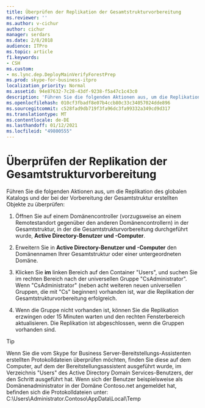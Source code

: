 ```yaml
---
title: Überprüfen der Replikation der Gesamtstrukturvorbereitung
ms.reviewer: ''
ms.author: v-cichur
author: cichur
manager: serdars
ms.date: 2/8/2018
audience: ITPro
ms.topic: article
f1.keywords:
- CSH
ms.custom:
- ms.lync.dep.DeployMainVerifyForestPrep
ms.prod: skype-for-business-itpro
localization_priority: Normal
ms.assetid: 94e87632-7c28-43df-9238-f5a47c1c43c0
description: 'Führen Sie die folgenden Aktionen aus, um die Replikation des globalen Katalogs und der bei der Vorbereitung der Gesamtstruktur erstellten Objekte zu überprüfen:'
ms.openlocfilehash: 010cf3fbadf8e07b4ccb80c33c34057024dde896
ms.sourcegitcommit: c528fad9db719f3fa96dc3fa99332a349cd9d317
ms.translationtype: MT
ms.contentlocale: de-DE
ms.lasthandoff: 01/12/2021
ms.locfileid: "49800555"
---
```

# <a name="verify-replication-of-forest-preparation"></a>Überprüfen der Replikation der Gesamtstrukturvorbereitung
 
Führen Sie die folgenden Aktionen aus, um die Replikation des globalen Katalogs und der bei der Vorbereitung der Gesamtstruktur erstellten Objekte zu überprüfen:
  
1. Öffnen Sie auf einem Domänencontroller (vorzugsweise an einem Remotestandort gegenüber den anderen Domänencontrollern) in der Gesamtstruktur, in der die Gesamtstrukturvorbereitung durchgeführt wurde, **Active Directory-Benutzer und -Computer**.
    
2. Erweitern Sie in **Active Directory-Benutzer und -Computer** den Domänennamen Ihrer Gesamtstruktur oder einer untergeordneten Domäne.
    
3. Klicken Sie **im** linken Bereich auf den Container "Users", und suchen Sie im rechten Bereich nach der universellen Gruppe "CsAdministrator". Wenn "CsAdministrator" (neben acht weiteren neuen universellen Gruppen, die mit "Cs" beginnen) vorhanden ist, war die Replikation der Gesamtstrukturvorbereitung erfolgreich.
    
4. Wenn die Gruppe nicht vorhanden ist, können Sie die Replikation erzwingen oder 15 Minuten warten und den rechten Fensterbereich aktualisieren. Die Replikation ist abgeschlossen, wenn die Gruppen vorhanden sind.
    
> [!TIP]
> Wenn Sie die vom Skype for Business Server-Bereitstellungs-Assistenten erstellten Protokolldateien überprüfen möchten, finden Sie diese auf dem Computer, auf dem der Bereitstellungsassistent ausgeführt wurde, im Verzeichnis "Users" des Active Directory Domain Services-Benutzers, der den Schritt ausgeführt hat. Wenn sich der Benutzer beispielsweise als Domänenadministrator in der Domäne Contoso.net angemeldet hat, befinden sich die Protokolldateien unter: C:\Users\Administrator.Contoso\AppData\Local\Temp 
  

